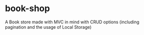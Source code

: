 # book-shop
A Book store made with MVC in mind with CRUD options (including pagination and the usage of Local Storage)
